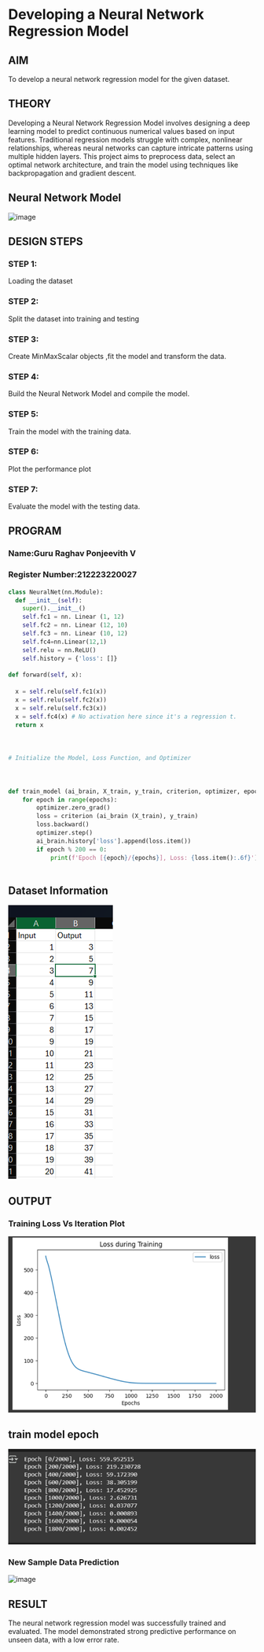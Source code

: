 # Developing a Neural Network Regression Model

## AIM

To develop a neural network regression model for the given dataset.

## THEORY

Developing a Neural Network Regression Model involves designing a deep learning model to predict continuous numerical values based on input features. Traditional regression models struggle with complex, nonlinear relationships, whereas neural networks can capture intricate patterns using multiple hidden layers. This project aims to preprocess data, select an optimal network architecture, and train the model using techniques like backpropagation and gradient descent.
## Neural Network Model

![image](https://github.com/user-attachments/assets/9e363b72-9ed2-4ff9-bbb8-6fe82e059b2a)

  

## DESIGN STEPS

### STEP 1:

Loading the dataset

### STEP 2:

Split the dataset into training and testing

### STEP 3:

Create MinMaxScalar objects ,fit the model and transform the data.

### STEP 4:

Build the Neural Network Model and compile the model.

### STEP 5:

Train the model with the training data.

### STEP 6:

Plot the performance plot

### STEP 7:

Evaluate the model with the testing data.

## PROGRAM
### Name:Guru Raghav Ponjeevith V
### Register Number:212223220027
```python
class NeuralNet(nn.Module):
  def __init__(self):
    super().__init__()
    self.fc1 = nn. Linear (1, 12)
    self.fc2 = nn. Linear (12, 10)
    self.fc3 = nn. Linear (10, 12)
    self.fc4=nn.Linear(12,1)
    self.relu = nn.ReLU()
    self.history = {'loss': []}

def forward(self, x):

  x = self.relu(self.fc1(x))
  x = self.relu(self.fc2(x))
  x = self.relu(self.fc3(x))
  x = self.fc4(x) # No activation here since it's a regression t.
  return x



# Initialize the Model, Loss Function, and Optimizer



def train_model (ai_brain, X_train, y_train, criterion, optimizer, epochs=2000):
    for epoch in range(epochs):
        optimizer.zero_grad()
        loss = criterion (ai_brain (X_train), y_train)
        loss.backward()
        optimizer.step()
        ai_brain.history['loss'].append(loss.item())
        if epoch % 200 == 0:
            print(f'Epoch [{epoch}/{epochs}], Loss: {loss.item():.6f}')



```
## Dataset Information


![alt text](image.png)



## OUTPUT

### Training Loss Vs Iteration Plot


![alt text](image-1.png)


## train model epoch

![alt text](image-3.png)
### New Sample Data Prediction
![image](https://github.com/user-attachments/assets/97da26ff-27f7-4b8f-be08-8f2943199e40)

## RESULT

The neural network regression model was successfully trained and evaluated. The model demonstrated strong predictive performance on unseen data, with a low error rate.

